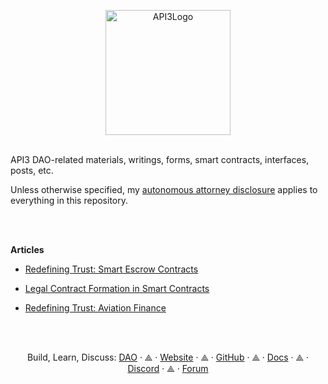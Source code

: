 <p align="center">
  <a href="https://api3.org/">
    <img src="https://api3.org/img/logo.png" alt="API3Logo" width="200" />
  </a>
 <br>
 <br>
  
  
API3 DAO-related materials, writings, forms, smart contracts, interfaces, posts, etc.

Unless otherwise specified, my [autonomous attorney disclosure](https://github.com/ErichDylus/Open-Source-Law/blob/main/Disclosure.md) applies to everything in this repository.

<br>
<br>
  
**Articles**
  
 - [Redefining Trust: Smart Escrow Contracts](https://medium.com/api3/redefining-trust-smart-escrow-contracts-975a8ee26703)
  
 - [Legal Contract Formation in Smart Contracts](https://lexdao.substack.com/p/legal-contract-formation-in-smart)
  
 - [Redefining Trust: Aviation Finance](https://medium.com/api3/broken-processes-how-to-fix-them-aviation-finance-3ceed6a2089f)
  
<br>
<br>
<p align="center">
    Build, Learn, Discuss:    
    <a href="https://api3.eth.link/#/">DAO</a>
    · ⟁ ·
    <a href="https://api3.org/">Website</a>
    · ⟁ ·
    <a href="https://github.com/api3dao">GitHub</a>
    · ⟁ ·
    <a href="https://docs.api3.org/">Docs</a>
    · ⟁ ·
    <a href="https://discord.gg/qnRrcfnm5W">Discord</a>
    · ⟁ ·
    <a href="https://forum.api3.org/">Forum</a>
  </p>
</p>
